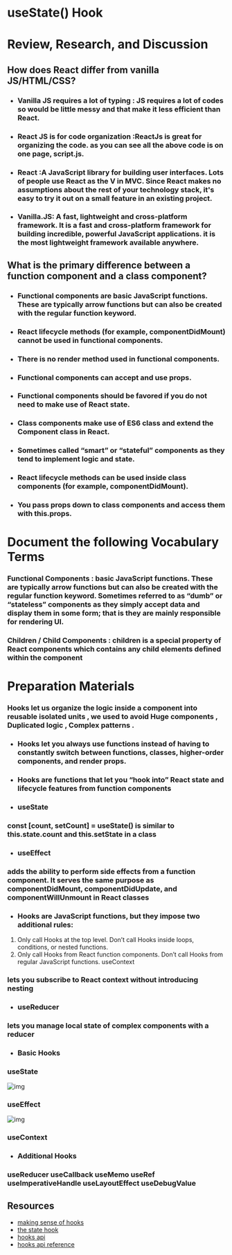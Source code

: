 # useState() Hook

# Review, Research, and Discussion

## How does React differ from vanilla JS/HTML/CSS?

* ### Vanilla JS requires a lot of typing : JS requires a lot of codes so would be little messy and that make it less efficient than React.

* ### React JS is for code organization :ReactJs is great for organizing the code. as you can see all the above code is on one page, script.js.

* ### React :A JavaScript library for building user interfaces. Lots of people use React as the V in MVC. Since React makes no assumptions about the rest of your technology stack, it's easy to try it out on a small feature in an existing project.

* ### Vanilla.JS: A fast, lightweight and cross-platform framework. It is a fast and cross-platform framework for building incredible, powerful JavaScript applications. it is the most lightweight framework available anywhere.

## What is the primary difference between a function component and a class component?

* ### Functional components are basic JavaScript functions. These are typically arrow functions but can also be created with the regular function keyword.

* ### React lifecycle methods (for example, componentDidMount) cannot be used in functional components.

* ### There is no render method used in functional components.

* ### Functional components can accept and use props.

* ### Functional components should be favored if you do not need to make use of React state.

* ### Class components make use of ES6 class and extend the Component class in React.

* ### Sometimes called “smart” or “stateful” components as they tend to implement logic and state.

* ### React lifecycle methods can be used inside class components (for example, componentDidMount).

* ### You pass props down to class components and access them with this.props.

# Document the following Vocabulary Terms

### Functional Components : basic JavaScript functions. These are typically arrow functions but can also be created with the regular function keyword. Sometimes referred to as “dumb” or “stateless” components as they simply accept data and display them in some form; that is they are mainly responsible for rendering UI.

### Children / Child Components : children is a special property of React components which contains any child elements defined within the component


# Preparation Materials 

### Hooks let us organize the logic inside a component into reusable isolated units , we used to avoid Huge components , Duplicated logic , Complex patterns .

* ### Hooks let you always use functions instead of having to constantly switch between functions, classes, higher-order components, and render props.

* ### Hooks are functions that let you “hook into” React state and lifecycle features from function components

* ### useState

### const [count, setCount] = useState() is similar to this.state.count and this.setState in a class

* ### useEffect
### adds the ability to perform side effects from a function component. It serves the same purpose as componentDidMount, componentDidUpdate, and componentWillUnmount in React classes

* ### Hooks are JavaScript functions, but they impose two additional rules:

1. Only call Hooks at the top level. Don’t call Hooks inside loops, conditions, or nested functions.
2. Only call Hooks from React function components. Don’t call Hooks from regular JavaScript functions.
useContext

### lets you subscribe to React context without introducing nesting

* ### useReducer
### lets you manage local state of complex components with a reducer

* ### Basic Hooks

### useState  

![img](https://user-images.githubusercontent.com/79833733/128629975-1d813dcd-8d83-4ccd-8cd0-aaf587e3ffb8.png)


### useEffect

![img](https://user-images.githubusercontent.com/79833733/128630148-7d17a135-2392-48e3-be89-c1e23c7e2df2.png)

### useContext

* ### Additional Hooks

### useReducer useCallback useMemo useRef useImperativeHandle useLayoutEffect useDebugValue

## Resources

* [making sense of hooks](https://medium.com/@dan_abramov/making-sense-of-react-hooks-fdbde8803889)
* [the state hook](https://reactjs.org/docs/hooks-state.html)
* [hooks api](https://reactjs.org/docs/hooks-overview.html)
* [hooks api reference](https://reactjs.org/docs/hooks-reference.html)